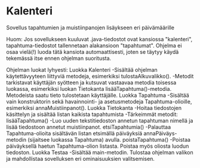 # Kalenteri
Sovellus tapahtumien ja muistiinpanojen lisäykseen eri päivämäärille

Huom: Jos sovellukseen kuuluvat .java-tiedostot ovat kansiossa "kalenteri", tapahtuma-tiedostot tallennetaan  alakansioon "tapahtumat". Ohjelma ei osaa vielä(!) luoda tätä kansiota automaattisesti, joten se täytyy käydä tekemässä itse ennen ohjelman suoritusta.


Ohjelman luokat lyhyesti:
Luokka Kalenteri
  -Sisältää ohjelman käytettävyyteen liittyviä metodeja, esimerkiksi tulostaAlkuvalikko().
  -Metodit tarkistavat käyttäjän syötteen ja kutsuvat vastaavaa metodia toisessa luokassa,
  esimerkiksi luokan Tietokanta lisääTapahtuma()-metodia. Metodeista saatu tieto tulostetaan
  käyttäjälle.
Luokka Tapahtuma
  -Sisältää vain konstruktorin sekä havainnointi- ja asetusmetodeja Tapahtuma-olioille,
  esimerkiksi annaMuistiinpanot().
Luokka Tietokanta
  -Hoitaa tiedostojen käsittelyn ja sisältää listan kaikista tapahtumista
  -Tärkeimmät metodit:
  lisääTapahtuma()
    -Luo uuden tekstitiedoston annetun tapahtuman nimellä ja lisää tiedostoon
    annetut muistiinpanot.
  etsiTapahtumia()
    -Palauttaa Tapahtuma-olioita sisältävän listan etsimällä päiväyksiä
     annaPäiväys-metodin (sijaitsee luokassa Tapahtuma) avulla.
  poistaTapahtuma()
    -Poistaa päiväyksellä haetun Tapahtuma-olion listasta. Poistaa myös oliosta
     luodun tiedoston.
Luokka Testaa
  -Sisältää main-metodin. Tulostaa ohjelman valikon ja mahdollistaa sovelluksen eri
   ominaisuuksien valitsemisen.
